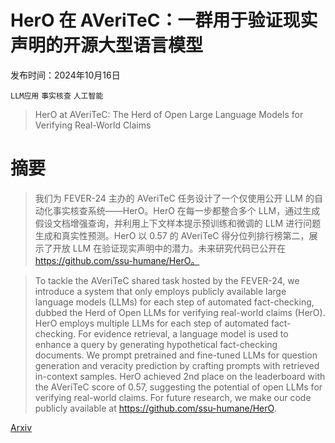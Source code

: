 # HerO 在 AVeriTeC：一群用于验证现实声明的开源大型语言模型

发布时间：2024年10月16日

`LLM应用` `事实核查` `人工智能`

> HerO at AVeriTeC: The Herd of Open Large Language Models for Verifying Real-World Claims

# 摘要

> 我们为 FEVER-24 主办的 AVeriTeC 任务设计了一个仅使用公开 LLM 的自动化事实核查系统——HerO。HerO 在每一步都整合多个 LLM，通过生成假设文档增强查询，并利用上下文样本提示预训练和微调的 LLM 进行问题生成和真实性预测。HerO 以 0.57 的 AVeriTeC 得分位列排行榜第二，展示了开放 LLM 在验证现实声明中的潜力。未来研究代码已公开在 https://github.com/ssu-humane/HerO。

> To tackle the AVeriTeC shared task hosted by the FEVER-24, we introduce a system that only employs publicly available large language models (LLMs) for each step of automated fact-checking, dubbed the Herd of Open LLMs for verifying real-world claims (HerO). HerO employs multiple LLMs for each step of automated fact-checking. For evidence retrieval, a language model is used to enhance a query by generating hypothetical fact-checking documents. We prompt pretrained and fine-tuned LLMs for question generation and veracity prediction by crafting prompts with retrieved in-context samples. HerO achieved 2nd place on the leaderboard with the AVeriTeC score of 0.57, suggesting the potential of open LLMs for verifying real-world claims. For future research, we make our code publicly available at https://github.com/ssu-humane/HerO.

[Arxiv](https://arxiv.org/abs/2410.12377)